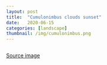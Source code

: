 ```yaml
---
layout: post
title:  "Cumulonimbus clouds sunset"
date:   2020-06-15
categories: [landscape]
thumbnail: /img/cumulonimbus.png
---
```


<img src="{{ '/img/cumulonimbus.png' | relative_url }}" alt="">

[Source image](https://www.metoffice.gov.uk/binaries/content/gallery/metofficegovuk/hero-images/weather/cloud/cumulonimbus-2.jpg)
